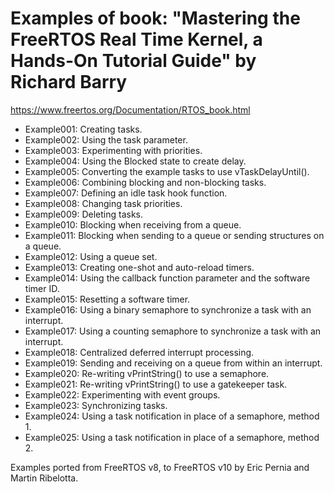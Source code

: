 # Examples of book: "Mastering the FreeRTOS Real Time Kernel, a Hands-On Tutorial Guide" by Richard Barry

https://www.freertos.org/Documentation/RTOS_book.html

- Example001: Creating tasks.
- Example002: Using the task parameter.
- Example003: Experimenting with priorities.
- Example004: Using the Blocked state to create delay.
- Example005: Converting the example tasks to use vTaskDelayUntil().
- Example006: Combining blocking and non-blocking tasks.
- Example007: Defining an idle task hook function.
- Example008: Changing task priorities.
- Example009: Deleting tasks.
- Example010: Blocking when receiving from a queue.
- Example011: Blocking when sending to a queue or sending structures on a queue.
- Example012: Using a queue set.
- Example013: Creating one-shot and auto-reload timers.
- Example014: Using the callback function parameter and the software timer ID.
- Example015: Resetting a software timer.
- Example016: Using a binary semaphore to synchronize a task with an interrupt.
- Example017: Using a counting semaphore to synchronize a task with an interrupt.
- Example018: Centralized deferred interrupt processing.
- Example019: Sending and receiving on a queue from within an interrupt.
- Example020: Re-writing vPrintString() to use a semaphore.
- Example021: Re-writing vPrintString() to use a gatekeeper task.
- Example022: Experimenting with event groups.
- Example023: Synchronizing tasks.
- Example024: Using a task notification in place of a semaphore, method 1.
- Example025: Using a task notification in place of a semaphore, method 2.

Examples ported from FreeRTOS v8, to FreeRTOS v10 by Eric Pernia and Martin Ribelotta.
